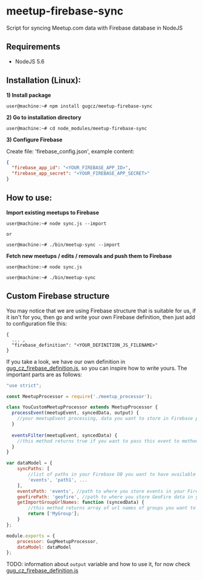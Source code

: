 # meetup-firebase-sync
Script for syncing Meetup.com data with Firebase database in NodeJS

## Requirements

 - NodeJS 5.6

## Installation (Linux):

__1) Install package__
```
user@machine:~# npm install gugcz/meetup-firebase-sync
```

__2) Go to installation directory__
```
user@machine:~# cd node_modules/meetup-firebase-sync
```

__3) Configure Firebase__

Create file: 'firebase_config.json', example content:

```json
{
  "firebase_app_id": "<YOUR_FIREBASE_APP_ID>",
  "firebase_app_secret": "<YOUR_FIREBASE_APP_SECRET>"
}
```

## How to use:

__Import existing meetups to Firebase__
```
user@machine:~# node sync.js --import

or

user@machine:~# ./bin/meetup-sync --import
```

__Fetch new meetups / edits / removals and push them to Firebase__
```
user@machine:~# node sync.js

```
```
user@machine:~# ./bin/meetup-sync
```

## Custom Firebase structure

You may notice that we are using Firebase structure that is suitable for us, if it isn't for you, then go and write your own Firebase definition,
then just add to configuration file this:
```
{
  ... ,
  "firebase_definition": "<YOUR_DEFINITION_JS_FILENAME>"
}
```

If you take a look, we have our own definition in [gug_cz_firebase_definition.js](gug_cz_firebase_definition.js), so you can inspire how to write yours. The important parts are as follows:

```javascript
"use strict";

const MeetupProcessor = require('./meetup_processor');

class YouCustomMeetupProcessor extends MeetupProcessor {
  processEvent(meetupEvent, syncedData, output) {
    //your meetupEvent processing, data you want to store in Firebase push to output (see definition)
  }   
  
  eventsFilter(meetupEvent, syncedData) {
    //this method returns true if you want to pass this event to method above or it's not for your (typically check your meetup id here)
  }
}

var dataModel = {
    syncPaths: [
        //list of paths in your Firebase DB you want to have available to the MeetupProcessor above (syncedData parameters)
        'events', 'path1', ...
    ],
    eventsPath: 'events', //path to where you store events in your Firebase DB
    geofirePath: 'geofire', //path to where you store GeoFire data in your Firebase DB
    getImportGroupUrlNames: function (syncedData) {
        //this method returns array of url names of groups you want to import data from
        return ['MyGroup'];
    }
};

module.exports = {
    processor: GugMeetupProcessor,
    dataModel: dataModel
};
```

TODO: information about ```output``` variable and how to use it, for now check [gug_cz_firebase_definition.js](gug_cz_firebase_definition.js)